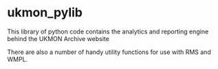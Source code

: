 # ukmon_pylib

This library of python code contains the analytics and reporting engine behind the UKMON Archive website

There are also a number of handy utility functions for use with RMS and WMPL.

